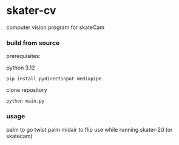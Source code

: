 # skater-cv
computer vision program for skateCam

### build from source
prerequisites:

python 3.12

`pip install pydirectinput mediapipe`

clone repository

`python main.py`


### usage
palm to go
twist palm midair to flip
use while running skater-2d (or skatecam)
